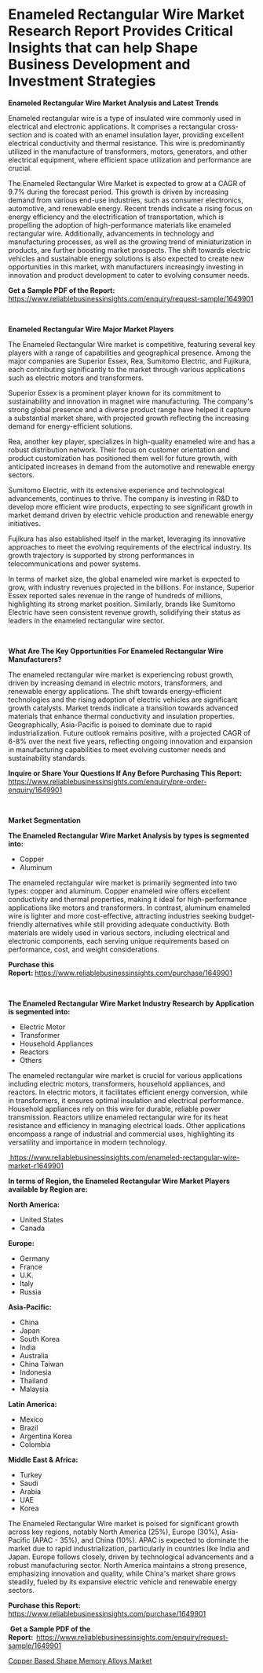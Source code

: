 <p><h1>Enameled Rectangular Wire Market Research Report Provides Critical Insights that can help Shape Business Development and Investment Strategies</h1></p><p><strong>Enameled Rectangular Wire Market Analysis and Latest Trends</strong></p>
<p><p>Enameled rectangular wire is a type of insulated wire commonly used in electrical and electronic applications. It comprises a rectangular cross-section and is coated with an enamel insulation layer, providing excellent electrical conductivity and thermal resistance. This wire is predominantly utilized in the manufacture of transformers, motors, generators, and other electrical equipment, where efficient space utilization and performance are crucial.</p><p>The Enameled Rectangular Wire Market is expected to grow at a CAGR of 9.7% during the forecast period. This growth is driven by increasing demand from various end-use industries, such as consumer electronics, automotive, and renewable energy. Recent trends indicate a rising focus on energy efficiency and the electrification of transportation, which is propelling the adoption of high-performance materials like enameled rectangular wire. Additionally, advancements in technology and manufacturing processes, as well as the growing trend of miniaturization in products, are further boosting market prospects. The shift towards electric vehicles and sustainable energy solutions is also expected to create new opportunities in this market, with manufacturers increasingly investing in innovation and product development to cater to evolving consumer needs.</p></p>
<p><strong>Get a Sample PDF of the Report:&nbsp;</strong> <a href="https://www.reliablebusinessinsights.com/enquiry/request-sample/1649901?utm_campaign=2268&utm_medium=2&utm_source=Github&utm_content=ia&utm_term=31032025&utm_id=enameled-rectangular-wire">https://www.reliablebusinessinsights.com/enquiry/request-sample/1649901</a></p>
<p>&nbsp;</p>
<p><strong>Enameled Rectangular Wire Major Market Players</strong></p>
<p><p>The Enameled Rectangular Wire market is competitive, featuring several key players with a range of capabilities and geographical presence. Among the major companies are Superior Essex, Rea, Sumitomo Electric, and Fujikura, each contributing significantly to the market through various applications such as electric motors and transformers.</p><p>Superior Essex is a prominent player known for its commitment to sustainability and innovation in magnet wire manufacturing. The company's strong global presence and a diverse product range have helped it capture a substantial market share, with projected growth reflecting the increasing demand for energy-efficient solutions.</p><p>Rea, another key player, specializes in high-quality enameled wire and has a robust distribution network. Their focus on customer orientation and product customization has positioned them well for future growth, with anticipated increases in demand from the automotive and renewable energy sectors.</p><p>Sumitomo Electric, with its extensive experience and technological advancements, continues to thrive. The company is investing in R&D to develop more efficient wire products, expecting to see significant growth in market demand driven by electric vehicle production and renewable energy initiatives.</p><p>Fujikura has also established itself in the market, leveraging its innovative approaches to meet the evolving requirements of the electrical industry. Its growth trajectory is supported by strong performances in telecommunications and power systems.</p><p>In terms of market size, the global enameled wire market is expected to grow, with industry revenues projected in the billions. For instance, Superior Essex reported sales revenue in the range of hundreds of millions, highlighting its strong market position. Similarly, brands like Sumitomo Electric have seen consistent revenue growth, solidifying their status as leaders in the enameled rectangular wire sector.</p></p>
<p>&nbsp;</p>
<p><strong>What Are The Key Opportunities For Enameled Rectangular Wire Manufacturers?</strong></p>
<p><p>The enameled rectangular wire market is experiencing robust growth, driven by increasing demand in electric motors, transformers, and renewable energy applications. The shift towards energy-efficient technologies and the rising adoption of electric vehicles are significant growth catalysts. Market trends indicate a transition towards advanced materials that enhance thermal conductivity and insulation properties. Geographically, Asia-Pacific is poised to dominate due to rapid industrialization. Future outlook remains positive, with a projected CAGR of 6-8% over the next five years, reflecting ongoing innovation and expansion in manufacturing capabilities to meet evolving customer needs and sustainability standards.</p></p>
<p><strong>Inquire or Share Your Questions If Any Before Purchasing This Report:</strong> <a href="https://www.reliablebusinessinsights.com/enquiry/pre-order-enquiry/1649901?utm_campaign=2268&utm_medium=2&utm_source=Github&utm_content=ia&utm_term=31032025&utm_id=enameled-rectangular-wire">https://www.reliablebusinessinsights.com/enquiry/pre-order-enquiry/1649901</a></p>
<p>&nbsp;</p>
<p><strong>Market Segmentation</strong></p>
<p><strong>The Enameled Rectangular Wire Market Analysis by types is segmented into:</strong></p>
<p><ul><li>Copper</li><li>Aluminum</li></ul></p>
<p><p>The enameled rectangular wire market is primarily segmented into two types: copper and aluminum. Copper enameled wire offers excellent conductivity and thermal properties, making it ideal for high-performance applications like motors and transformers. In contrast, aluminum enameled wire is lighter and more cost-effective, attracting industries seeking budget-friendly alternatives while still providing adequate conductivity. Both materials are widely used in various sectors, including electrical and electronic components, each serving unique requirements based on performance, cost, and weight considerations.</p></p>
<p><strong>Purchase this Report:&nbsp;</strong><a href="https://www.reliablebusinessinsights.com/purchase/1649901?utm_campaign=2268&utm_medium=2&utm_source=Github&utm_content=ia&utm_term=31032025&utm_id=enameled-rectangular-wire">https://www.reliablebusinessinsights.com/purchase/1649901</a></p>
<p>&nbsp;</p>
<p><strong>The Enameled Rectangular Wire Market Industry Research by Application is segmented into:</strong></p>
<p><ul><li>Electric Motor</li><li>Transformer</li><li>Household Appliances</li><li>Reactors</li><li>Others</li></ul></p>
<p><p>The enameled rectangular wire market is crucial for various applications including electric motors, transformers, household appliances, and reactors. In electric motors, it facilitates efficient energy conversion, while in transformers, it ensures optimal insulation and electrical performance. Household appliances rely on this wire for durable, reliable power transmission. Reactors utilize enameled rectangular wire for its heat resistance and efficiency in managing electrical loads. Other applications encompass a range of industrial and commercial uses, highlighting its versatility and importance in modern technology.</p></p>
<p><a href="https://www.reliablebusinessinsights.com/enameled-rectangular-wire-market-r1649901?utm_campaign=2268&utm_medium=2&utm_source=Github&utm_content=ia&utm_term=31032025&utm_id=enameled-rectangular-wire">&nbsp;https://www.reliablebusinessinsights.com/enameled-rectangular-wire-market-r1649901</a></p>
<p><strong>In terms of Region, the Enameled Rectangular Wire Market Players available by Region are:</strong></p>
<p>
    <p> <strong> North America: </strong>
        <ul>
            <li>United States</li>
            <li>Canada</li>
        </ul>
        </p> 
    <p> <strong> Europe: </strong>
        <ul>
            <li>Germany</li>
            <li>France</li>
            <li>U.K.</li>
            <li>Italy</li>
            <li>Russia</li>
        </ul>
        </p> 
    <p> <strong> Asia-Pacific: </strong>
        <ul>
            <li>China</li>
            <li>Japan</li>
            <li>South Korea</li>
            <li>India</li>
            <li>Australia</li>
            <li>China Taiwan</li>
            <li>Indonesia</li>
            <li>Thailand</li>
            <li>Malaysia</li>
        </ul>
        </p> 
    <p> <strong> Latin America: </strong>
        <ul>
            <li>Mexico</li>
            <li>Brazil</li>
            <li>Argentina Korea</li>
            <li>Colombia</li>
        </ul>
        </p> 
    <p> <strong> Middle East & Africa: </strong>
        <ul>
            <li>Turkey</li>
            <li>Saudi</li>
            <li>Arabia</li>
            <li>UAE</li>
            <li>Korea</li>
        </ul>
    </p>
    </p>
<p><p>The Enameled Rectangular Wire market is poised for significant growth across key regions, notably North America (25%), Europe (30%), Asia-Pacific (APAC - 35%), and China (10%). APAC is expected to dominate the market due to rapid industrialization, particularly in countries like India and Japan. Europe follows closely, driven by technological advancements and a robust manufacturing sector. North America maintains a strong presence, emphasizing innovation and quality, while China's market share grows steadily, fueled by its expansive electric vehicle and renewable energy sectors.</p></p>
<p><strong>Purchase this Report: </strong><a href="https://www.reliablebusinessinsights.com/purchase/1649901?utm_campaign=2268&utm_medium=2&utm_source=Github&utm_content=ia&utm_term=31032025&utm_id=enameled-rectangular-wire">https://www.reliablebusinessinsights.com/purchase/1649901</a></p>
<p>&nbsp;<strong>Get a Sample PDF of the Report:&nbsp;&nbsp;</strong><a href="https://www.reliablebusinessinsights.com/enquiry/request-sample/1649901?utm_campaign=2268&utm_medium=2&utm_source=Github&utm_content=ia&utm_term=31032025&utm_id=enameled-rectangular-wire">https://www.reliablebusinessinsights.com/enquiry/request-sample/1649901</a></p>
<p><strong></strong></p>
<p><p><a href="https://github.com/rileymgdorcas/Market-Research-Report-List-1/blob/main/copper-based-shape-memory-alloys-market.md?utm_campaign=2268&utm_medium=2&utm_source=Github&utm_content=ia&utm_term=31032025&utm_id=enameled-rectangular-wire">Copper Based Shape Memory Alloys Market</a></p></p>